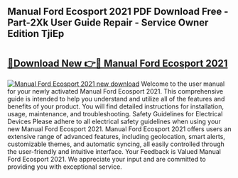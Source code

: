 ## Manual Ford Ecosport 2021 PDF Download Free - Part-2Xk User Guide Repair - Service Owner Edition TjiEp

# <h2><a href="http://cf1198.oget.top/?id=Manual+Ford+Ecosport+2021">🔗Download New 👉🔴 Manual Ford Ecosport 2021</a></h2>

[![Manual Ford Ecosport 2021 new download](https://i.imgur.com/5g1atiW.png)](http://cf1198.oget.top/?id=Manual+Ford+Ecosport+2021)
Welcome to the user manual for your newly activated Manual Ford Ecosport 2021. This comprehensive guide is intended to help you understand and utilize all of the features and benefits of your product. You will find detailed instructions for installation, usage, maintenance, and troubleshooting. Safety Guidelines for Electrical Devices Please adhere to all electrical safety guidelines when using your new Manual Ford Ecosport 2021. Manual Ford Ecosport 2021 offers users an extensive range of advanced features, including geolocation, smart alerts, customizable themes, and automatic syncing, all easily controlled through the user-friendly and intuitive interface. Your Feedback is Valued Manual Ford Ecosport 2021. We appreciate your input and are committed to providing you with exceptional service.
